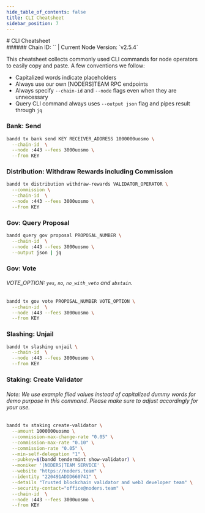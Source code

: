 ```yaml
---
hide_table_of_contents: false
title: CLI Cheatsheet
sidebar_position: 7
---
```


<div class="h1-with-icon icon-band">
# CLI Cheatsheet
</div>
###### Chain ID: `` | Current Node Version: `v2.5.4`

This cheatsheet collects commonly used CLI commands for node operators to easily copy and paste. A few conventions we follow:

- Capitalized words indicate placeholders
- Always use our own [NODERS]TEAM RPC endpoints
- Always specify `--chain-id` and `--node` flags even when they are unnecessary
- Query CLI command always uses `--output json` flag and pipes result through `jq`

### Bank: Send
```bash
bandd tx bank send KEY RECEIVER_ADDRESS 1000000uosmo \
  --chain-id  \
  --node :443 --fees 3000uosmo \
  --from KEY
```

### Distribution: Withdraw Rewards including Commission
```bash
bandd tx distribution withdraw-rewards VALIDATOR_OPERATOR \
  --commission \
  --chain-id  \
  --node :443 --fees 3000uosmo \
  --from KEY
```

### Gov: Query Proposal
```bash
bandd query gov proposal PROPOSAL_NUMBER \
  --chain-id  \
  --node :443 --fees 3000uosmo \
  --output json | jq
```

### Gov: Vote
###### VOTE_OPTION: `yes`, `no`, `no_with_veto` and `abstain`.
```bash
bandd tx gov vote PROPOSAL_NUMBER VOTE_OPTION \
  --chain-id  \
  --node :443 --fees 3000uosmo \
  --from KEY
```

### Slashing: Unjail
```bash
bandd tx slashing unjail \
  --chain-id  \
  --node :443 --fees 3000uosmo \
  --from KEY
```

### Staking: Create Validator
###### Note: We use example filed values instead of capitalized dummy words for demo purpose in this command. Please make sure to adjust accordingly for your use.
```bash
bandd tx staking create-validator \
  --amount 1000000uosmo \
  --commission-max-change-rate "0.05" \
  --commission-max-rate "0.10" \
  --commission-rate "0.05" \
  --min-self-delegation "1" \
  --pubkey=$(bandd tendermint show-validator) \
  --moniker '[NODERS]TEAM SERVICE' \
  --website "https://noders.team" \
  --identity "220491ADDD660741" \
  --details "Trusted blockchain validator and web3 developer team" \
  --security-contact="office@noders.team" \
  --chain-id  \
  --node :443 --fees 3000uosmo \
  --from KEY
```
